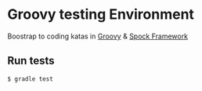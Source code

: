 # Groovy testing Environment
Boostrap to coding katas in [Groovy](http://www.groovy-lang.org/) &amp; [Spock Framework](http://spockframework.github.io/spock/docs/1.0/)

## Run tests
```
$ gradle test
```
